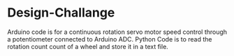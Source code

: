 # Design-Challange
Arduino code is for a continuous rotation servo motor speed control through a potentiometer connected to Arduino ADC.
Python Code is to read the rotation count count of a wheel and store it in a text file.
